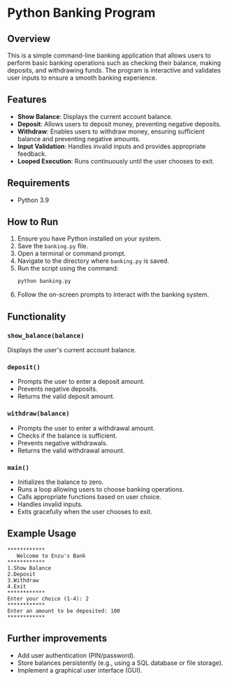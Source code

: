 # Python Banking Program

## Overview
This is a simple command-line banking application that allows users to perform basic banking operations such as checking their balance, making deposits, and withdrawing funds. The program is interactive and validates user inputs to ensure a smooth banking experience.

## Features
- **Show Balance**: Displays the current account balance.
- **Deposit**: Allows users to deposit money, preventing negative deposits.
- **Withdraw**: Enables users to withdraw money, ensuring sufficient balance and preventing negative amounts.
- **Input Validation**: Handles invalid inputs and provides appropriate feedback.
- **Looped Execution**: Runs continuously until the user chooses to exit.

## Requirements
- Python 3.9

## How to Run
1. Ensure you have Python installed on your system.
2. Save the `banking.py` file.
3. Open a terminal or command prompt.
4. Navigate to the directory where `banking.py` is saved.
5. Run the script using the command:
   ```bash
   python banking.py
   ```
6. Follow the on-screen prompts to interact with the banking system.

## Functionality
### `show_balance(balance)`
Displays the user's current account balance.

### `deposit()`
- Prompts the user to enter a deposit amount.
- Prevents negative deposits.
- Returns the valid deposit amount.

### `withdraw(balance)`
- Prompts the user to enter a withdrawal amount.
- Checks if the balance is sufficient.
- Prevents negative withdrawals.
- Returns the valid withdrawal amount.

### `main()`
- Initializes the balance to zero.
- Runs a loop allowing users to choose banking operations.
- Calls appropriate functions based on user choice.
- Handles invalid inputs.
- Exits gracefully when the user chooses to exit.

## Example Usage
```
************
   Welcome to Enzu's Bank   
************
1.Show Balance
2.Deposit
3.Withdraw
4.Exit
************
Enter your choice (1-4): 2
************
Enter an amount to be deposited: 100
************
```

## Further improvements
- Add user authentication (PIN/password).
- Store balances persistently (e.g., using a SQL database or file storage).
- Implement a graphical user interface (GUI).


